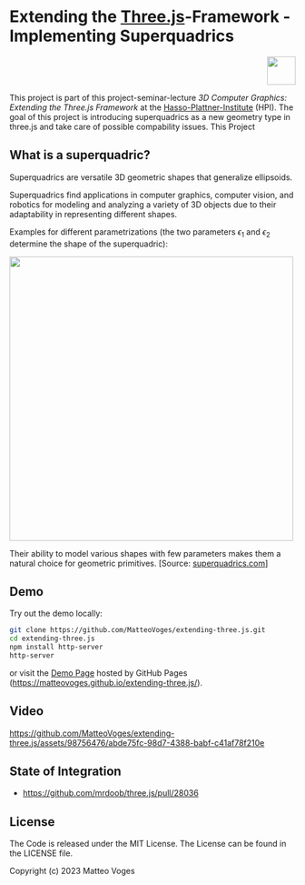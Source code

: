 # Extending the [Three.js](https://threejs.org/)-Framework - Implementing Superquadrics

<!-- hpi logo -->
[<div style="text-align: right"><img src="https://upload.wikimedia.org/wikipedia/commons/a/a9/HPI_logo.svg" height="50em"/></div>](https://www.hpi.de)

This project is part of this project-seminar-lecture _3D Computer Graphics: Extending the Three.js Framework_ at the [Hasso-Plattner-Institute](https://hpi.de/en/index.html) (HPI). The goal of this project is introducing superquadrics as a new geometry type in three.js and take care of possible compability issues. This Project 

## What is a superquadric?

Superquadrics are versatile 3D geometric shapes that generalize ellipsoids.

Superquadrics find applications in computer graphics, computer vision, and robotics for modeling and analyzing a variety of 3D objects due to their adaptability in representing different shapes.

Examples for different parametrizations (the two parameters $\epsilon_1$ and $\epsilon_2$ determine the shape of the superquadric):

<img width="500px" heigth="500px" src="https://superquadrics.com/data/superquadrics_all.png">


Their ability to model various shapes with few parameters makes them a natural choice for geometric primitives. [Source: <a href=https://superquadrics.com/ >superquadrics.com</a>]
</div>

## Demo 

Try out the demo locally:

```bash
git clone https://github.com/MatteoVoges/extending-three.js.git
cd extending-three.js
npm install http-server
http-server
```

or visit the [Demo Page](https://matteovoges.github.io/extending-three.js/) hosted by GitHub Pages (https://matteovoges.github.io/extending-three.js/).

## Video


https://github.com/MatteoVoges/extending-three.js/assets/98756476/abde75fc-98d7-4388-babf-c41af78f210e


## State of Integration

* https://github.com/mrdoob/three.js/pull/28036

## License

The Code is released under the MIT License. The License can be found in the LICENSE file.

Copyright (c) 2023 Matteo Voges
